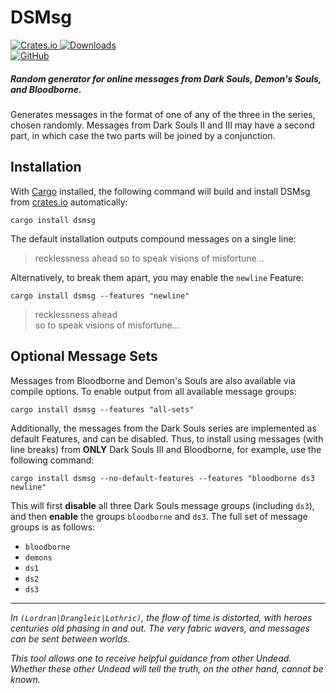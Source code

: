 # DSMsg

[
![Crates.io](https://img.shields.io/crates/v/dsmsg?logo=rust&style=for-the-badge&label=crate)
![Downloads](https://img.shields.io/crates/d/dsmsg?style=flat-square)
](https://crates.io/crates/dsmsg)  
[
![GitHub](https://img.shields.io/github/repo-size/yaulendil/dsmsg?logo=github&style=for-the-badge&label=repo)
](https://github.com/yaulendil/dsmsg)

##### Random generator for online messages from Dark Souls, Demon's Souls, and Bloodborne.

Generates messages in the format of one of any of the three in the series, chosen randomly. Messages from Dark Souls II and III may have a second part, in which case the two parts will be joined by a conjunction.

## Installation

With [Cargo](https://github.com/rust-lang/cargo) installed, the following command will build and install DSMsg from [crates.io](https://crates.io) automatically:

```
cargo install dsmsg
```

The default installation outputs compound messages on a single line:

> recklessness ahead so to speak visions of misfortune...

Alternatively, to break them apart, you may enable the `newline` Feature:

```
cargo install dsmsg --features "newline"
```

> recklessness ahead  
> so to speak visions of misfortune...

## Optional Message Sets

Messages from Bloodborne and Demon's Souls are also available via compile options. To enable output from all available message groups:

```
cargo install dsmsg --features "all-sets"
```

Additionally, the messages from the Dark Souls series are implemented as default Features, and can be disabled. Thus, to install using messages (with line breaks) from **ONLY** Dark Souls III and Bloodborne, for example, use the following command:

```
cargo install dsmsg --no-default-features --features "bloodborne ds3 newline"
```

This will first **disable** all three Dark Souls message groups (including `ds3`), and then **enable** the groups `bloodborne` and `ds3`. The full set of message groups is as follows:
- `bloodborne`
- `demons`
- `ds1`
- `ds2`
- `ds3`


---

*In `(Lordran|Drangleic|Lothric)`, the flow of time is distorted, with heroes centuries old phasing in and out. The very fabric wavers, and messages can be sent between worlds.*

*This tool allows one to receive helpful guidance from other Undead. Whether these other Undead will tell the truth, on the other hand, cannot be known.*
